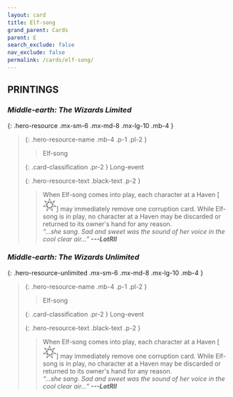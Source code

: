 ```yaml
---
layout: card
title: Elf-song
grand_parent: Cards
parent: E
search_exclude: false
nav_exclude: false
permalink: /cards/elf-song/
---
```


## PRINTINGS


### _Middle-earth: The Wizards Limited_

{: .hero-resource .mx-sm-6 .mx-md-8 .mx-lg-10 .mb-4 }
> {: .hero-resource-name .mb-4 .p-1 .pl-2 }
> > <div class="card-mp"></div>
> > <div class="card-name">Elf-song</div>
>
> {: .card-classification .pr-2 }
> Long-event
>
> {: .hero-resource-text .black-text .p-2 }
> > When Elf-song comes into play, each character at a Haven \[![](/assets/images/free-haven.svg)] may immediately remove one corruption card. While Elf-song is in play, no character at a Haven may be discarded or returned to its owner's hand for any reason.   <br>_“...she sang. Sad and sweet was the sound of her voice in the cool clear air...”_ ***---&#65279;LotRII*** 
> 

### _Middle-earth: The Wizards Unlimited_

{: .hero-resource-unlimited .mx-sm-6 .mx-md-8 .mx-lg-10 .mb-4 }
> {: .hero-resource-name .mb-4 .p-1 .pl-2 }
> > <div class="card-mp"></div>
> > <div class="card-name">Elf-song</div>
>
> {: .card-classification .pr-2 }
> Long-event
>
> {: .hero-resource-text .black-text .p-2 }
> > When Elf-song comes into play, each character at a Haven \[![](/assets/images/free-haven.svg)] may immediately remove one corruption card. While Elf-song is in play, no character at a Haven may be discarded or returned to its owner's hand for any reason.   <br>_“...she sang. Sad and sweet was the sound of her voice in the cool clear air...”_ ***---&#65279;LotRII*** 
> 
